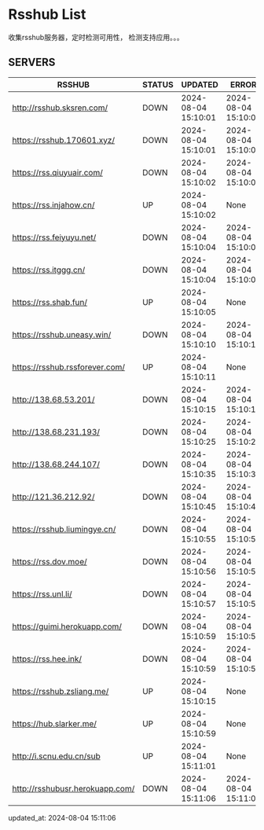 # Rsshub List

收集rsshub服务器，定时检测可用性， 检测支持应用。。。


## SERVERS

|  RSSHUB   | STATUS  | UPDATED  | ERROR  | TWITTER |  
|  ----  | ----  | ----  | ----  | ---- |  
| http://rsshub.sksren.com/ | DOWN | 2024-08-04 15:10:01 | 2024-08-04 15:10:01 |  
| https://rsshub.170601.xyz/ | DOWN | 2024-08-04 15:10:01 | 2024-08-04 15:10:01 |  
| https://rss.qiuyuair.com/ | DOWN | 2024-08-04 15:10:02 | 2024-08-04 15:10:02 |  
| https://rss.injahow.cn/ | UP | 2024-08-04 15:10:02 | None ||  
| https://rss.feiyuyu.net/ | DOWN | 2024-08-04 15:10:04 | 2024-08-04 15:10:04 |  
| https://rss.itggg.cn/ | DOWN | 2024-08-04 15:10:04 | 2024-08-04 15:10:04 |  
| https://rss.shab.fun/ | UP | 2024-08-04 15:10:05 | None ||  
| https://rsshub.uneasy.win/ | DOWN | 2024-08-04 15:10:10 | 2024-08-04 15:10:10 |  
| https://rsshub.rssforever.com/ | UP | 2024-08-04 15:10:11 | None ||  
| http://138.68.53.201/ | DOWN | 2024-08-04 15:10:15 | 2024-08-04 15:10:15 |  
| http://138.68.231.193/ | DOWN | 2024-08-04 15:10:25 | 2024-08-04 15:10:25 |  
| http://138.68.244.107/ | DOWN | 2024-08-04 15:10:35 | 2024-08-04 15:10:35 |  
| http://121.36.212.92/ | DOWN | 2024-08-04 15:10:45 | 2024-08-04 15:10:45 |  
| https://rsshub.liumingye.cn/ | DOWN | 2024-08-04 15:10:55 | 2024-08-04 15:10:55 |  
| https://rss.dov.moe/ | DOWN | 2024-08-04 15:10:56 | 2024-08-04 15:10:56 |  
| https://rss.unl.li/ | DOWN | 2024-08-04 15:10:57 | 2024-08-04 15:10:57 |  
| https://guimi.herokuapp.com/ | DOWN | 2024-08-04 15:10:59 | 2024-08-04 15:10:59 |  
| https://rss.hee.ink/ | DOWN | 2024-08-04 15:10:59 | 2024-08-04 15:10:59 |  
| https://rsshub.zsliang.me/ | UP | 2024-08-04 15:10:15 | None |OK|  
| https://hub.slarker.me/ | UP | 2024-08-04 15:10:59 | None ||  
| http://i.scnu.edu.cn/sub | UP | 2024-08-04 15:11:01 | None ||  
| http://rsshubusr.herokuapp.com/ | DOWN | 2024-08-04 15:11:06 | 2024-08-04 15:11:06 |  
  

updated_at: 2024-08-04 15:11:06  
